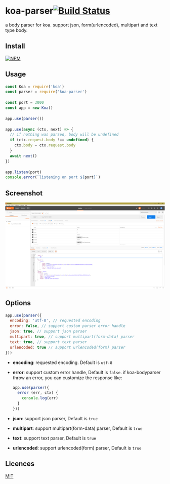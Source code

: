 # koa-parser[![Build Status](https://travis-ci.org/nashaofu/koa-parser.svg?branch=master)](https://travis-ci.org/nashaofu/koa-parser)
a body parser for koa. support json, form(urlencoded), multipart and text type body.

## Install

[![NPM](https://nodei.co/npm/koa-parser.png?downloads=true&downloadRank=true&stars=true)](https://nodei.co/npm/koa-parser/)

## Usage

```js
const Koa = require('koa')
const parser = require('koa-parser')

const port = 3000
const app = new Koa()

app.use(parser())

app.use(async (ctx, next) => {
  // if nothing was parsed, body will be undefined
  if (ctx.request.body !== undefined) {
    ctx.body = ctx.request.body
  }
  await next()
})

app.listen(port)
console.error(`listening on port ${port}`)
```

## Screenshot

![default options](./screenshot/1.png)

## Options

```js
app.use(parser({
  encoding: 'utf-8', // requested encoding
  error: false, // support custom parser error handle
  json: true, // support json parser
  multipart: true, // support multipart(form-data) parser
  text: true, // support text parser
  urlencoded: true // support urlencoded(form) parser
}))
```

* **encoding**: requested encoding. Default is ``utf-8``

* **error**: support custom error handle, Default is ``false``. if koa-bodyparser throw an error, you can customize the response like:
  ```js
  app.use(parser({
    error (err, ctx) {
      console.log(err)
    }
  }))
  ```

* **json**: support json parser, Default is ``true``

* **multipart**: support multipart(form-data) parser, Default is ``true``

* **text**: support text parser, Default is ``true``

* **urlencoded**: support urlencoded(form) parser, Default is ``true``

## Licences

[MIT](LICENSE)
